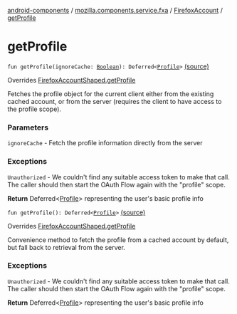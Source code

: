 [android-components](../../index.md) / [mozilla.components.service.fxa](../index.md) / [FirefoxAccount](index.md) / [getProfile](./get-profile.md)

# getProfile

`fun getProfile(ignoreCache: `[`Boolean`](https://kotlinlang.org/api/latest/jvm/stdlib/kotlin/-boolean/index.html)`): Deferred<`[`Profile`](../-profile/index.md)`>` [(source)](https://github.com/mozilla-mobile/android-components/blob/master/components/service/firefox-accounts/src/main/java/mozilla/components/service/fxa/FirefoxAccount.kt#L107)

Overrides [FirefoxAccountShaped.getProfile](../-firefox-account-shaped/get-profile.md)

Fetches the profile object for the current client either from the existing cached account,
or from the server (requires the client to have access to the profile scope).

### Parameters

`ignoreCache` - Fetch the profile information directly from the server

### Exceptions

`Unauthorized` - We couldn't find any suitable access token to make that call.
The caller should then start the OAuth Flow again with the "profile" scope.

**Return**
Deferred&lt;[Profile](../-profile/index.md)&gt; representing the user's basic profile info

`fun getProfile(): Deferred<`[`Profile`](../-profile/index.md)`>` [(source)](https://github.com/mozilla-mobile/android-components/blob/master/components/service/firefox-accounts/src/main/java/mozilla/components/service/fxa/FirefoxAccount.kt#L121)

Overrides [FirefoxAccountShaped.getProfile](../-firefox-account-shaped/get-profile.md)

Convenience method to fetch the profile from a cached account by default, but fall back
to retrieval from the server.

### Exceptions

`Unauthorized` - We couldn't find any suitable access token to make that call.
The caller should then start the OAuth Flow again with the "profile" scope.

**Return**
Deferred&lt;[Profile](../-profile/index.md)&gt; representing the user's basic profile info

